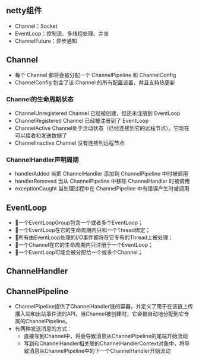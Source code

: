## netty组件
* Channel：Socket
* EventLoop：控制流、多线程处理、并发
* ChannelFuture：异步通知

## Channel
* 每个 Channel 都将会被分配一个 ChannelPipeline 和 ChannelConfig
* ChannelConfig 包含了该 Channel 的所有配置设置，并且支持热更新

### Channel的生命周期状态
* ChannelUnregistered  Channel 已经被创建，但还未注册到 EventLoop 
* ChannelRegistered  Channel 已经被注册到了 EventLoop 
* ChannelActive  Channel处于活动状态（已经连接到它的远程节点）。它现在可以接收和发送数据了 
* ChannelInactive  Channel 没有连接到远程节点

### ChannelHandler声明周期
* handlerAdded  当把 ChannelHandler 添加到 ChannelPipeline 中时被调用 
* handlerRemoved  当从 ChannelPipeline 中移除 ChannelHandler 时被调用 
* exceptionCaught  当处理过程中在 ChannelPipeline 中有错误产生时被调用

## EventLoop
* 一个EventLoopGroup包含一个或者多个EventLoop； 
* 一个EventLoop在它的生命周期内只和一个Thread绑定； 
* 所有由EventLoop处理的I/O事件都将在它专有的Thread上被处理； 
* 一个Channel在它的生命周期内只注册于一个EventLoop； 
* 一个EventLoop可能会被分配给一个或多个Channel； 

## ChannelHandler

## ChannelPipeline
* ChannelPipeline提供了ChannelHandler链的容器，并定义了用于在该链上传播入站和出站事件流的API。当Channel被创建时，它会被自动地分配到它专属的ChannelPipeline。
* 有两种发送消息的方式：
    * 直接写到Channel中，将会导致消息从ChannelPipeline的尾端开始流动
    * 写到和ChannelHandler相关联的ChannelHandlerContext对象中，将导致消息从ChannelPipeline中的下一个ChannelHandler开始流动